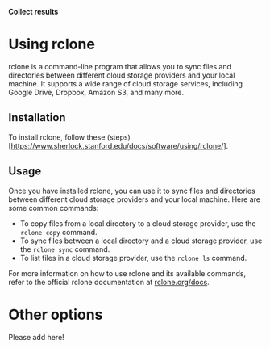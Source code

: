**Collect results**

# Using rclone

rclone is a command-line program that allows you to sync files and directories between different cloud storage providers and your local machine. It supports a wide range of cloud storage services, including Google Drive, Dropbox, Amazon S3, and many more.

## Installation

To install rclone, follow these (steps)[https://www.sherlock.stanford.edu/docs/software/using/rclone/]. 

## Usage

Once you have installed rclone, you can use it to sync files and directories between different cloud storage providers and your local machine. Here are some common commands:

- To copy files from a local directory to a cloud storage provider, use the `rclone copy` command.
- To sync files between a local directory and a cloud storage provider, use the `rclone sync` command.
- To list files in a cloud storage provider, use the `rclone ls` command.

For more information on how to use rclone and its available commands, refer to the official rclone documentation at [rclone.org/docs](https://rclone.org/docs/).

# Other options

Please add here!